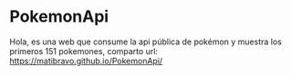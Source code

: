 # PokemonApi

Hola, es una web que consume la api pública de pokémon y muestra los primeros 151 pokemones, comparto url: https://matibravo.github.io/PokemonApi/
